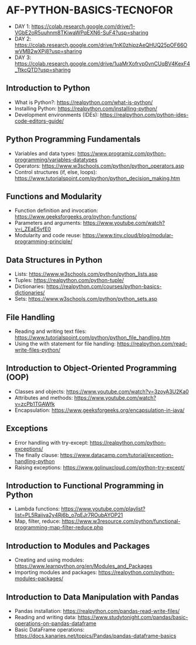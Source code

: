 # AF-PYTHON-BASICS-TECNOFOR

- DAY 1: https://colab.research.google.com/drive/1-VGbE2oR5uuhnm8TKiwaWPqEXN6-SuF4?usp=sharing
- DAY 2: https://colab.research.google.com/drive/1nK0zhjpzAeQHUQ25pOF66OwVMB2wXPj8?usp=sharing
- DAY 3: https://colab.research.google.com/drive/1uaMrXofrvp0vnCUqBV4KexF4_TtkcQTD?usp=sharing
  
## Introduction to Python

-  What is Python?: https://realpython.com/what-is-python/
-  Installing Python: https://realpython.com/installing-python/
-  Development environments (IDEs): https://realpython.com/python-ides-code-editors-guide/

## Python Programming Fundamentals

-  Variables and data types: https://www.programiz.com/python-programming/variables-datatypes
-  Operators: https://www.w3schools.com/python/python_operators.asp
-  Control structures (if, else, loops): https://www.tutorialspoint.com/python/python_decision_making.htm

## Functions and Modularity

-  Function definition and invocation: https://www.geeksforgeeks.org/python-functions/ 
-  Parameters and arguments: https://www.youtube.com/watch?v=i_ZEaE5vfE0
-  Modularity and code reuse: https://www.tiny.cloud/blog/modular-programming-principle/

## Data Structures in Python

-  Lists: https://www.w3schools.com/python/python_lists.asp
-  Tuples: https://realpython.com/python-tuple/
-  Dictionaries: https://realpython.com/courses/python-basics-dictionaries/
-  Sets: https://www.w3schools.com/python/python_sets.asp

## File Handling

-  Reading and writing text files: https://www.tutorialspoint.com/python/python_file_handling.htm
-  Using the with statement for file handling: https://realpython.com/read-write-files-python/

## Introduction to Object-Oriented Programming (OOP)

-  Classes and objects: https://www.youtube.com/watch?v=3zoyA3U2Ka0
-  Attributes and methods: https://www.youtube.com/watch?v=zcPb1TGAWfk
-  Encapsulation: https://www.geeksforgeeks.org/encapsulation-in-java/

## Exceptions

-  Error handling with try-except: https://realpython.com/python-exceptions/
-  The finally clause: https://www.datacamp.com/tutorial/exception-handling-python
-  Raising exceptions: https://www.golinuxcloud.com/python-try-except/

## Introduction to Functional Programming in Python

-  Lambda functions: https://www.youtube.com/playlist?list=PL5Raijva2y4Rj6b_o7qEJr7ROubAYOP21
-  Map, filter, reduce: https://www.w3resource.com/python/functional-programming-map-filter-reduce.php
  
## Introduction to Modules and Packages

-  Creating and using modules: https://www.learnpython.org/en/Modules_and_Packages
-  Importing modules and packages: https://realpython.com/python-modules-packages/
  
## Introduction to Data Manipulation with Pandas

-  Pandas installation: https://realpython.com/pandas-read-write-files/
-  Reading and writing data: https://www.studytonight.com/pandas/basic-operations-on-pandas-dataframe
-  Basic DataFrame operations: https://docs.kanaries.net/topics/Pandas/pandas-dataframe-basics
